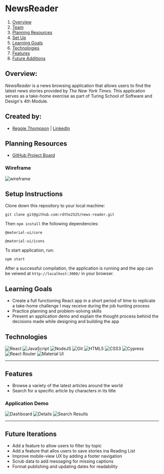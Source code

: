 # NewsReader

1. [Overview](#overview)
2. [Team](#create-by)
3. [Planning Resources](#planning-resources)
4. [Set Up](#setup-instructions)
5. [Learning Goals](#learning-goals)
6. [Technologies](#technologies)
7. [Features](#features)
8. [Future Additions](#future-iterations)


## Overview:
_NewsReader_ is a news browsing application that allows users to find the latest news stories provided by _The New York Times_. This application serves as a take-home exercise as part of Turing School of Software and Design's 4th Module.

## Created by:
- [Reggie Thompson](https://github.com/rdtho2525) | [LinkedIn](https://www.linkedin.com/in/reggie-thompson-136979137/)


## Planning Resources

* [GitHub Project Board](https://github.com/rdtho2525/news-reader/projects)

### Wireframe

![wireframe](https://user-images.githubusercontent.com/70557704/121052326-81f0a700-c777-11eb-962e-5f404ca046e5.png)


## Setup Instructions


Clone down this repository to your local machine:

```
git clone git@github.com:rdtho2525/news-reader.git
```

Then `npm install` the following dependencies:

```
@material-ui/core
```

```
@material-ui/icons
```

To start application, run:

```
npm start
```

After a successful compilation, the application is running and the app can be veiwed at `http://localhost:3000/` in your browser.



## Learning Goals
+ Create a full functioning React app in a short period of time to replicate a take-home challenge I may receive during the job hunting process
+ Practice planning and problem-solving skills
+ Present an application demo and explain the thought process behind the decisions made while designing and building the app

## Technologies

<img alt="React" src="https://img.shields.io/badge/react%20-%2320232a.svg?&style=for-the-badge&logo=react&logoColor=%2361DAFB"/>
<img alt="JavaScript" src="https://img.shields.io/badge/javascript%20-%23323330.svg?&style=for-the-badge&logo=javascript&logoColor=%23F7DF1E"/>
<img alt="NodeJS" src="https://img.shields.io/badge/node.js%20-%2343853D.svg?&style=for-the-badge&logo=node.js&logoColor=white"/>
<img alt="Git" src="https://img.shields.io/badge/git%20-%23F05033.svg?&style=for-the-badge&logo=git&logoColor=white"/>
<img alt="HTML5" src="https://img.shields.io/badge/html5%20-%23E34F26.svg?&style=for-the-badge&logo=html5&logoColor=white"/>
<img alt="CSS3" src="https://img.shields.io/badge/css3%20-%231572B6.svg?&style=for-the-badge&logo=css3&logoColor=white"/>
<img alt="Cypress" src='https://img.shields.io/badge/cypress%20-%23404d59.svg?&style=for-the-badge&logo=Cypress&logoColor=white'/>
<img alt="React Router" src='https://img.shields.io/badge/React_Router-CA4245?style=for-the-badge&logo=react-router&logoColor=white'/>
<img alt="Material UI" src='https://img.shields.io/badge/Material--UI-0081CB?style=for-the-badge&logo=material-ui&logoColor=white'/>
<!-- <img alt="Travis CI" src='https://img.shields.io/travis/jupyterhub/jupyterhub/master?logo=travis'/> -->

---
## Features
+ Browse a variety of the latest articles around the world
+ Search for a specific article by characters in its title


### Application Demo
![Dashboard](https://user-images.githubusercontent.com/70557704/121054292-730af400-c779-11eb-848e-3e0dde2d1ee2.png)
![Details](https://user-images.githubusercontent.com/70557704/121055012-21af3480-c77a-11eb-873b-bd68880e6e2b.png)
![Search Results](https://user-images.githubusercontent.com/70557704/121055160-41def380-c77a-11eb-9b16-cfaa4e4bc9eb.png)


---
## Future Iterations
+ Add a feature to allow users to filter by topic
+ Add a feature that allos users to save stories ina Reading List
+ Improve mobile-view UX by adding a footer navigation
+ Scrub data to add messaging for missing captions
+ Format publishing and updating dates for readability
